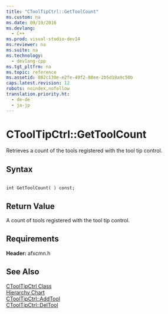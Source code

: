 ```yaml
---
title: "CToolTipCtrl::GetToolCount"
ms.custom: na
ms.date: 09/19/2016
ms.devlang: 
  - C++
ms.prod: visual-studio-dev14
ms.reviewer: na
ms.suite: na
ms.technology: 
  - devlang-cpp
ms.tgt_pltfrm: na
ms.topic: reference
ms.assetid: 882c130e-e2fe-49f2-88ee-2b5d18a9c50b
caps.latest.revision: 12
robots: noindex,nofollow
translation.priority.ht: 
  - de-de
  - ja-jp
---
```

# CToolTipCtrl::GetToolCount
Retrieves a count of the tools registered with the tool tip control.  
  
## Syntax  
  
```  
  
int GetToolCount( ) const;  
```  
  
## Return Value  
 A count of tools registered with the tool tip control.  
  
## Requirements  
 **Header:** afxcmn.h  
  
## See Also  
 [CToolTipCtrl Class](../vs140/CToolTipCtrl-Class.md)   
 [Hierarchy Chart](../vs140/Hierarchy-Chart.md)   
 [CToolTipCtrl::AddTool](../vs140/CToolTipCtrl--AddTool.md)   
 [CToolTipCtrl::DelTool](../vs140/CToolTipCtrl--DelTool.md)